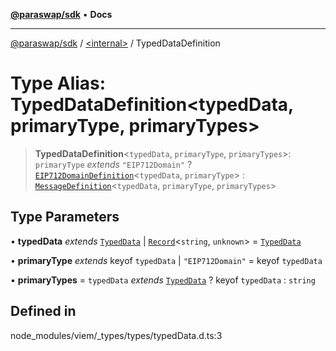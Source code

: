 [**@paraswap/sdk**](../../README.md) • **Docs**

***

[@paraswap/sdk](../../globals.md) / [\<internal\>](../README.md) / TypedDataDefinition

# Type Alias: TypedDataDefinition\<typedData, primaryType, primaryTypes\>

> **TypedDataDefinition**\<`typedData`, `primaryType`, `primaryTypes`\>: `primaryType` *extends* `"EIP712Domain"` ? [`EIP712DomainDefinition`](EIP712DomainDefinition.md)\<`typedData`, `primaryType`\> : [`MessageDefinition`](MessageDefinition.md)\<`typedData`, `primaryType`, `primaryTypes`\>

## Type Parameters

• **typedData** *extends* [`TypedData`](TypedData.md) \| [`Record`](Record.md)\<`string`, `unknown`\> = [`TypedData`](TypedData.md)

• **primaryType** *extends* keyof `typedData` \| `"EIP712Domain"` = keyof `typedData`

• **primaryTypes** = `typedData` *extends* [`TypedData`](TypedData.md) ? keyof `typedData` : `string`

## Defined in

node\_modules/viem/\_types/types/typedData.d.ts:3
